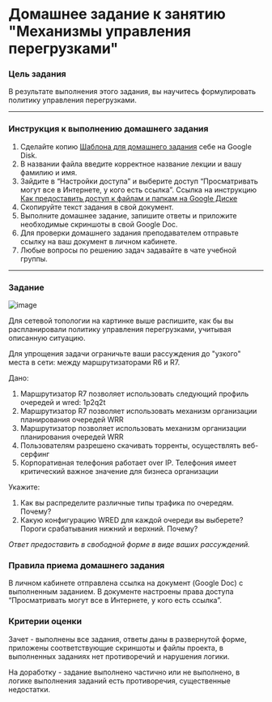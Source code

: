 # Домашнее задание к занятию "Механизмы управления перегрузками"

### Цель задания

В результате выполнения этого задания, вы научитесь формулировать политику управления перегрузками. 

------

### Инструкция к выполнению домашнего задания

1. Сделайте копию [Шаблона для домашнего задания](https://docs.google.com/document/d/1youKpKm_JrC0UzDyUslIZW2E2bIv5OVlm_TQDvH5Pvs/edit) себе на Google Disk.
2. В названии файла введите корректное название лекции и вашу фамилию и имя.
3. Зайдите в “Настройки доступа” и выберите доступ “Просматривать могут все в Интернете, у кого есть ссылка”.  Ссылка на инструкцию [Как предоставить доступ к файлам и папкам на Google Диске](https://support.google.com/docs/answer/2494822?hl=ru&co=GENIE.Platform%3DDesktop)
4. Скопируйте текст задания в свой документ.
5. Выполните домашнее задание, запишите ответы и приложите необходимые скриншоты в свой Google Doc.
6. Для проверки домашнего задания преподавателем отправьте ссылку на ваш документ в личном кабинете.
7. Любые вопросы по решению задач задавайте в чате учебной группы.

---

### Задание 

![image](https://user-images.githubusercontent.com/77394491/172056121-e55bd5f2-edff-4e3b-8fca-433193e4929f.png)

Для сетевой топологии на картинке выше распишите, как бы вы распланировали политику управления перегрузками, учитывая описанную ситуацию. 

Для упрощения задачи ограничьте ваши рассуждения до "узкого" места в сети: между маршрутизаторами R6 и R7. 

Дано: 
1. Маршрутизатор R7 позволяет использовать следующий профиль очередей и wred: 1p2q2t
2. Маршрутизатор R7 позволяет использовать механизм организации планирования очередей WRR
2. Маршрутизатор позволяет использовать механизм организации планирования очередей WRR
3. Пользователям разрешено скачивать торренты, осуществлять веб-серфинг
4. Корпоративная телефония работает over IP. Телефония имеет критический важное значение для бизнеса организации

Укажите:
1. Как вы распределите различные типы трафика по очередям. Почему?
2. Какую конфигурацию WRED для каждой очереди вы выберете? Пороги срабатывания нижний и верхний. Почему?

*Ответ предоставить в свободной форме в виде ваших рассуждений.*


### Правила приема домашнего задания

В личном кабинете отправлена ссылка на документ (Google Doc) с выполненным заданием. В документе настроены права доступа “Просматривать могут все в Интернете, у кого есть ссылка”.

### Критерии оценки

Зачет - выполнены все задания, ответы даны в развернутой форме, приложены соответствующие скриншоты и файлы проекта, в выполненных заданиях нет противоречий и нарушения логики.

На доработку - задание выполнено частично или не выполнено, в логике выполнения заданий есть противоречия, существенные недостатки.
